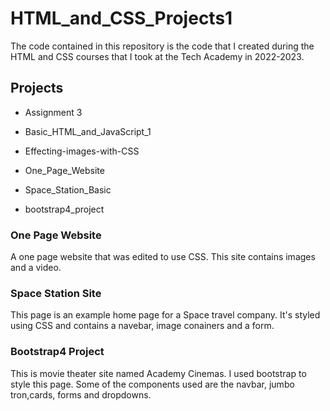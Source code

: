 # HTML_and_CSS_Projects1

The code contained in this repository is the code that I created during the HTML and CSS courses that I took at the Tech Academy in 2022-2023.
 
## Projects

- Assignment 3

- Basic_HTML_and_JavaScript_1

- Effecting-images-with-CSS

- One_Page_Website

- Space_Station_Basic

- bootstrap4_project



### One Page Website
A one page website that was edited to use CSS. This site contains images and a video.

### Space Station Site

This page is an example home page for a Space travel company. It's styled using CSS and contains a navebar, image conainers and a form.

### Bootstrap4 Project

This is movie theater site named Academy Cinemas. I used bootstrap to style this page. Some of the components used are the navbar, jumbo tron,cards, forms and dropdowns.



